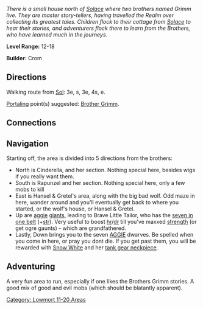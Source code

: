 *There is a small house north of
[Solace](:Category:_Town_Of_Solace.md "wikilink") where two brothers
named Grimm live. They are master story-tellers, having travelled the
Realm over collecting its greatest tales. Children flock to their
cottage from [Solace](:Category:_Town_Of_Solace.md "wikilink") to hear
their stories, and adventurers flock there to learn from the Brothers,
who have learned much in the journeys.*

**Level Range:** 12-18

**Builder:** Crom

## Directions

Walking route from [Sol](Sol.md "wikilink"): 3e, s, 3e, 4s, e.

[Portaling](Portal.md "wikilink") point(s) suggested: [Brother
Grimm](Brother_Grimm.md "wikilink").

## Connections

## Navigation

Starting off, the area is divided into 5 directions from the brothers:

-   North is Cinderella, and her section. Nothing special here, besides
    wigs if you really want them.
-   South is Rapunzel and her section. Nothing special here, only a few
    mobs to kill
-   East is Hansel & Gretel's area, along with the big bad wolf. Odd
    maze in here, wander around and you'll eventually get back to where
    you started, or the wolf's house, or Hansel & Gretel.
-   Up are [aggie](Aggressive_Mobs.md "wikilink")
    [giants](Giants.md "wikilink"), leading to Brave Little Tailor, who
    has the [seven in one belt](Seven_In_One_Belt.md "wikilink")
    (+[str](Strength.md "wikilink")). Very useful to boost
    [hr](Hit_Roll.md "wikilink")/[dr](Damage_Roll.md "wikilink") till
    you've maxxed [strength](Strength.md "wikilink") (or get ogre
    gaunts) - which are grandfathered.
-   Lastly, Down brings you to the seven
    [AGGIE](Aggressive_Mobs.md "wikilink") dwarves. Be spelled when you
    come in here, or pray you dont die. If you get past them, you will
    be rewarded with [Snow White](Snow_White.md "wikilink") and her
    [tank gear neckpiece](Heart_Of_Gold.md "wikilink").

## Adventuring

A very fun area to run, especially if one likes the Brothers Grimm
stories. A good mix of good and evil mobs (which should be blatantly
apparent).

[Category: Lowmort 11-20
Areas](Category:_Lowmort_11-20_Areas "wikilink")
